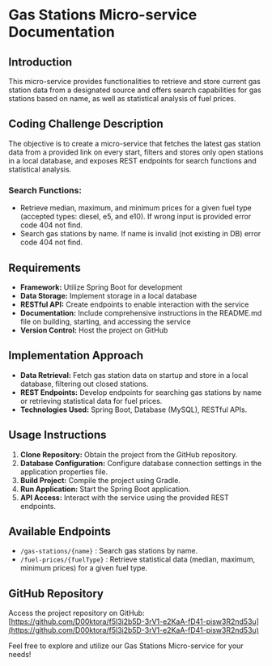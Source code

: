 # Gas Stations Micro-service Documentation

## Introduction
This micro-service provides functionalities to retrieve and store current gas station data from a designated source and offers search capabilities for gas stations based on name, as well as statistical analysis of fuel prices.

## Coding Challenge Description
The objective is to create a micro-service that fetches the latest gas station data from a provided link on every start, filters and stores only open stations in a local database, and exposes REST endpoints for search functions and statistical analysis.

### Search Functions:
- Retrieve median, maximum, and minimum prices for a given fuel type (accepted types: diesel, e5, and e10). If wrong input is provided error code 404 not find.
- Search gas stations by name. If name is invalid (not existing in DB) error code 404 not find. 

## Requirements
- **Framework:** Utilize Spring Boot for development
- **Data Storage:** Implement storage in a local database
- **RESTful API:** Create endpoints to enable interaction with the service
- **Documentation:** Include comprehensive instructions in the README.md file on building, starting, and accessing the service
- **Version Control:** Host the project on GitHub

## Implementation Approach
- **Data Retrieval:** Fetch gas station data on startup and store in a local database, filtering out closed stations.
- **REST Endpoints:** Develop endpoints for searching gas stations by name or retrieving statistical data for fuel prices.
- **Technologies Used:** Spring Boot, Database (MySQL), RESTful APIs.

## Usage Instructions
1. **Clone Repository:** Obtain the project from the GitHub repository.
2. **Database Configuration:** Configure database connection settings in the application properties file.
3. **Build Project:** Compile the project using Gradle.
4. **Run Application:** Start the Spring Boot application.
5. **API Access:** Interact with the service using the provided REST endpoints.

## Available Endpoints
- `/gas-stations/{name}` : Search gas stations by name.
- `/fuel-prices/{fuelType}` : Retrieve statistical data (median, maximum, minimum prices) for a given fuel type.

## GitHub Repository
Access the project repository on GitHub: [https://github.com/D00ktora/f5l3i2b5D-3rV1-e2KaA-fD41-pisw3R2nd53u](https://github.com/D00ktora/f5l3i2b5D-3rV1-e2KaA-fD41-pisw3R2nd53u)

Feel free to explore and utilize our Gas Stations Micro-service for your needs!